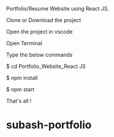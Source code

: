 Portfolio/Resume Website using React JS.

Clone or Download the project

Open the project in vscode

Open Terminal

Type the below commands

$ cd Portfolio_Website_React JS

$ npm install

$ npm start

That's all !
# subash-portfolio
